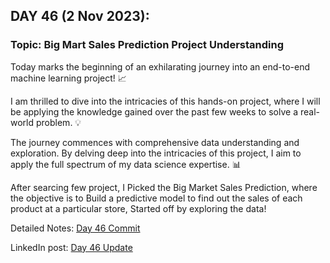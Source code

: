 ## **DAY 46 (2 Nov 2023):**
### Topic: Big Mart Sales Prediction Project Understanding

Today marks the beginning of an exhilarating journey into an end-to-end machine learning project! 📈

I am thrilled to dive into the intricacies of this hands-on project, where I will be applying the knowledge gained over the past few weeks to solve a real-world problem. 💡

The journey commences with comprehensive data understanding and exploration. By delving deep into the intricacies of this project, I aim to apply the full spectrum of my data science expertise. 📊

After searcing few project, I Picked the Big Market Sales Prediction, where the objective is to Build a predictive model to find out the sales of each product at a particular store, Started off by exploring the data!

Detailed Notes: [Day 46 Commit](https://github.com/ds-teja/100_Days_MLDL/tree/main/46.%20Day%2046%20-%20Big%20Mart%20Sales%20Prediction%20Project%20Understanding/EDA)

LinkedIn post: [Day 46 Update](https://www.linkedin.com/posts/ravi6123_github-ds-teja100daysmldl-activity-7126276956186177537-tmsC?utm_source=share&utm_medium=member_desktop)
